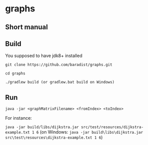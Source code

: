 # graphs

## Short manual

## Build

You supposed to have jdk8+ installed

`git clone https://github.com/baradist/graphs.git`

`cd graphs`

`./gradlew build (or gradlew.bat build on Windows)`

## Run
`java -jar <graphMatrixFilename> <fromIndex> <toIndex>`

For instance: 

`java -jar build/libs/dijkstra.jar src/test/resources/dijkstra-example.txt 1 6`
(on Windows: `java -jar build\libs\dijkstra.jar src\test\resources\dijkstra-example.txt 1 6`)
